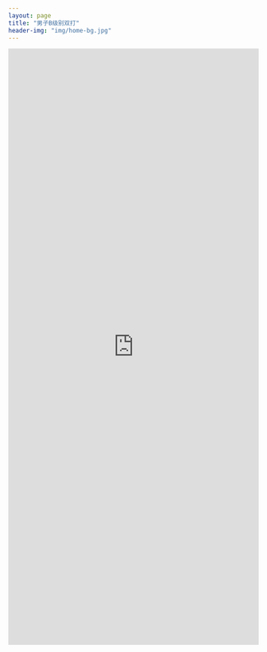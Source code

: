 ```yaml
---
layout: page
title: "男子B级别双打"
header-img: "img/home-bg.jpg"
---
```


<iframe src="https://challonge.com/actc2018_doubleb/module" width="100%" height="1200" frameborder="0" scrolling="auto" allowtransparency="true"></iframe>
